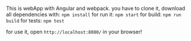 This is webApp with Angular and webpack.
you have to clone it, download all dependencies with:
`npm install`
for run it:
`npm start`
for build:
`npm run build`
for tests:
`npm test`

for use it, open `http://localhost:8080/` in your browser!
